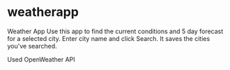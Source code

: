 # weatherapp
Weather App
Use this app to find the current conditions and 5 day forecast for a selected city. Enter city name and click Search.
It saves the cities you've searched. 

Used OpenWeather API
